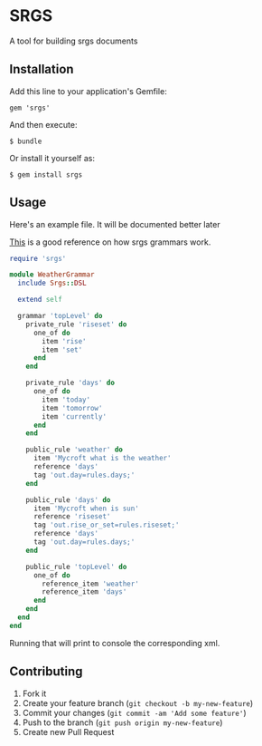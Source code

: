 # SRGS

A tool for building srgs documents

## Installation

Add this line to your application's Gemfile:

    gem 'srgs'

And then execute:

    $ bundle

Or install it yourself as:

    $ gem install srgs

## Usage

Here's an example file. It will be documented better later

[This](http://msdn.microsoft.com/en-us/library/hh361653.aspx) is a good
reference on how srgs grammars work.

```ruby
require 'srgs'

module WeatherGrammar
  include Srgs::DSL

  extend self

  grammar 'topLevel' do
    private_rule 'riseset' do
      one_of do
        item 'rise'
        item 'set'
      end
    end

    private_rule 'days' do
      one_of do
        item 'today'
        item 'tomorrow'
        item 'currently'
      end
    end

    public_rule 'weather' do
      item 'Mycroft what is the weather'
      reference 'days'
      tag 'out.day=rules.days;'
    end

    public_rule 'days' do
      item 'Mycroft when is sun'
      reference 'riseset'
      tag 'out.rise_or_set=rules.riseset;'
      reference 'days'
      tag 'out.day=rules.days;'
    end

    public_rule 'topLevel' do
      one_of do
        reference_item 'weather'
        reference_item 'days'
      end
    end
  end
end
```

Running that will print to console the corresponding xml.

## Contributing

1. Fork it
2. Create your feature branch (`git checkout -b my-new-feature`)
3. Commit your changes (`git commit -am 'Add some feature'`)
4. Push to the branch (`git push origin my-new-feature`)
5. Create new Pull Request
